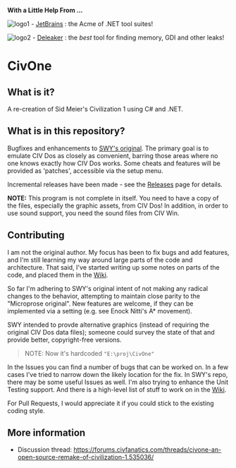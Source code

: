 **With a Little Help From ...**

![logo1](https://github.com/fire-eggs/yagp/blob/master/Files/jetbrains_sm.png) - [JetBrains](https://www.jetbrains.com/) : the Acme of .NET tool suites!

![logo2](https://github.com/fire-eggs/yagp/blob/master/Files/deleaker_logo.png) - [Deleaker](https://www.deleaker.com) : the _best_ tool for finding memory, GDI and other leaks!

# CivOne

## What is it?
A re-creation of Sid Meier's Civilization 1 using C# and .NET.

## What is in this repository?
Bugfixes and enhancements to [SWY's original](https://github.com/SWY1985/CivOne). The primary goal is to emulate CIV Dos as closely as convenient,
barring those areas where no one knows exactly how CIV Dos works. Some cheats and features will be provided
as 'patches', accessible via the setup menu.

Incremental releases have been made - see the [Releases](https://github.com/fire-eggs/CivOne/releases) page for details.

**NOTE:**
This program is not complete in itself. You need to have a copy of the files, especially the graphic assets, from CIV Dos! In addition, in order
to use sound support, you need the sound files from CIV Win.

## Contributing

I am not the original author. My focus has been to fix bugs and add features, and I'm still learning my way
around large parts of the code and architecture. That said, I've started writing up some notes on parts of the
code, and placed them in the [Wiki](https://github.com/fire-eggs/CivOne/wiki).

So far I'm adhering to SWY's original intent of not making any radical changes to the behavior, attempting to
maintain close parity to the "Microprose original". New features are welcome, if they can be implemented via
a setting (e.g. see Enock Nitti's A* movement).

SWY intended to provde alternative graphics (instead of requiring the original CIV Dos data files); someone
could survey the state of that and provide better, copyright-free versions.

> NOTE: Now it's hardcoded `"E:\proj\CivOne"`

In the Issues you can find a number of bugs that can be worked on. In a few cases I've tried to narrow down
the likely location for the fix. In SWY's repo, there may be some useful Issues as well. I'm also trying to
enhance the Unit Testing support. And there is a high-level list of stuff to work on in the [Wiki](https://github.com/fire-eggs/CivOne/wiki).

For Pull Requests, I would appreciate it if you could stick to the existing coding style.

## More information
- Discussion thread: https://forums.civfanatics.com/threads/civone-an-open-source-remake-of-civilization-1.535036/
